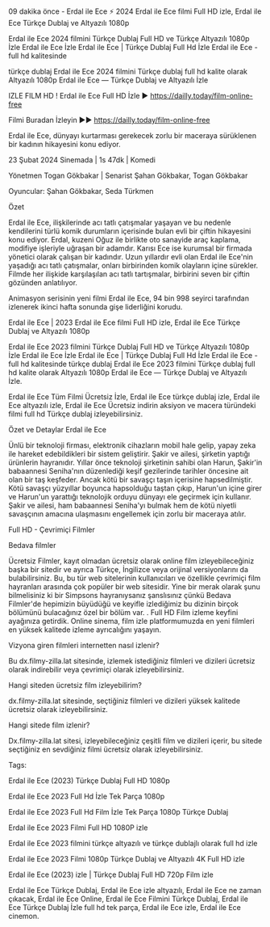 09 dakika önce - Erdal ile Ece ⚡ 2024 Erdal ile Ece filmi Full HD izle, Erdal ile Ece Türkçe Dublaj ve Altyazılı 1080p

Erdal ile Ece 2024 filmini Türkçe Dublaj Full HD ve Türkçe Altyazılı 1080p İzle Erdal ile Ece İzle Erdal ile Ece | Türkçe Dublaj Full Hd İzle Erdal ile Ece - full hd kalitesinde

türkçe dublaj Erdal ile Ece 2024 filmini Türkçe dublaj full hd kalite olarak Altyazılı 1080p Erdal ile Ece — Türkçe Dublaj ve Altyazılı İzle

IZLE FILM HD ! Erdal ile Ece Full HD İzle ▶ https://dailly.today/film-online-free

Filmi Buradan İzleyin ▶▶ https://dailly.today/film-online-free

Erdal ile Ece, dünyayı kurtarması gerekecek zorlu bir maceraya sürüklenen bir kadının hikayesini konu ediyor.


23 Şubat 2024 Sinemada | 1s 47dk | Komedi

Yönetmen Togan Gökbakar | Senarist Şahan Gökbakar, Togan Gökbakar

Oyuncular: Şahan Gökbakar, Seda Türkmen

Özet

Erdal ile Ece, ilişkilerinde acı tatlı çatışmalar yaşayan ve bu nedenle kendilerini türlü komik durumların içerisinde bulan evli bir çiftin hikayesini konu ediyor. Erdal, kuzeni Oğuz ile birlikte oto sanayide araç kaplama, modifiye işleriyle uğraşan bir adamdır. Karısı Ece ise kurumsal bir firmada yönetici olarak çalışan bir kadındır. Uzun yıllardır evli olan Erdal ile Ece'nin yaşadığı acı tatlı çatışmalar, onları birbirinden komik olayların içine sürekler. Filmde her ilişkide karşılaşılan acı tatlı tartışmalar, birbirini seven bir çiftin gözünden anlatılıyor.


Animasyon serisinin yeni filmi Erdal ile Ece, 94 bin 998 seyirci tarafından izlenerek ikinci hafta sonunda gişe liderliğini korudu.

Erdal ile Ece | 2023 Erdal ile Ece filmi Full HD izle, Erdal ile Ece Türkçe Dublaj ve Altyazılı 1080p

Erdal ile Ece 2023 filmini Türkçe Dublaj Full HD ve Türkçe Altyazılı 1080p İzle Erdal ile Ece İzle Erdal ile Ece | Türkçe Dublaj Full Hd İzle Erdal ile Ece - full hd kalitesinde türkçe dublaj Erdal ile Ece 2023 filmini Türkçe dublaj full hd kalite olarak Altyazılı 1080p Erdal ile Ece — Türkçe Dublaj ve Altyazılı İzle.

Erdal ile Ece Tüm Filmi Ücretsiz İzle, Erdal ile Ece türkçe dublaj izle, Erdal ile Ece altyazılı izle, Erdal ile Ece Ücretsiz indirin aksiyon ve macera türündeki filmi full hd Türkçe dublaj izleyebilirsiniz.

Özet ve Detaylar Erdal ile Ece

Ünlü bir teknoloji firması, elektronik cihazların mobil hale gelip, yapay zeka ile hareket edebildikleri bir sistem geliştirir. Şakir ve ailesi, şirketin yaptığı ürünlerin hayranıdır. Yıllar önce teknoloji şirketinin sahibi olan Harun, Şakir'in babaannesi Seniha'nın düzenlediği keşif gezilerinde tarihler öncesine ait olan bir taş keşfeder. Ancak kötü bir savaşçı taşın içerisine hapsedilmiştir. Kötü savaşçı yüzyıllar boyunca hapsolduğu taştan çıkıp, Harun'un içine girer ve Harun'un yarattığı teknolojik orduyu dünyayı ele geçirmek için kullanır. Şakir ve ailesi, ham babaannesi Seniha'yı bulmak hem de kötü niyetli savaşçının amacına ulaşmasını engellemek için zorlu bir maceraya atılır.

Full HD - Çevrimiçi Filmler

Bedava filmler

Ücretsiz Filmler, kayıt olmadan ücretsiz olarak online film izleyebileceğiniz başka bir sitedir ve ayrıca Türkçe, İngilizce veya orijinal versiyonlarını da bulabilirsiniz. Bu, bu tür web sitelerinin kullanıcıları ve özellikle çevrimiçi film hayranları arasında çok popüler bir web sitesidir. Yine bir merak olarak şunu bilmelisiniz ki bir Simpsons hayranıysanız şanslısınız çünkü Bedava Filmler'de hepimizin büyüdüğü ve keyifle izlediğimiz bu dizinin birçok bölümünü bulacağınız özel bir bölüm var. . Full HD Film izleme keyfini ayağınıza getirdik. Online sinema, film izle platformumuzda en yeni filmleri en yüksek kalitede izleme ayrıcalığını yaşayın.

Vizyona giren filmleri internetten nasıl izlenir?

Bu dx.filmy-zilla.lat sitesinde, izlemek istediğiniz filmleri ve dizileri ücretsiz olarak indirebilir veya çevrimiçi olarak izleyebilirsiniz.

Hangi siteden ücretsiz film izleyebilirim?

dx.filmy-zilla.lat sitesinde, seçtiğiniz filmleri ve dizileri yüksek kalitede ücretsiz olarak izleyebilirsiniz.

Hangi sitede film izlenir?

Dx.filmy-zilla.lat sitesi, izleyebileceğiniz çeşitli film ve dizileri içerir, bu sitede seçtiğiniz en sevdiğiniz filmi ücretsiz olarak izleyebilirsiniz.

Tags:

Erdal ile Ece (2023) Türkçe Dublaj Full HD 1080p

Erdal ile Ece 2023 Full Hd İzle Tek Parça 1080p

Erdal ile Ece 2023 Full Hd Film İzle Tek Parça 1080p Türkçe Dublaj

Erdal ile Ece 2023 Filmi Full HD 1080P izle

Erdal ile Ece 2023 filmini türkçe altyazılı ve türkçe dublajlı olarak full hd izle

Erdal ile Ece 2023 Filmi 1080p Türkçe Dublaj ve Altyazılı 4K Full HD izle

Erdal ile Ece (2023) izle | Türkçe Dublaj Full HD 720p Film izle

Erdal ile Ece Türkçe Dublaj, Erdal ile Ece izle altyazılı, Erdal ile Ece ne zaman çıkacak, Erdal ile Ece Online, Erdal ile Ece Filmini Türkçe Dublaj, Erdal ile Ece Türkçe Dublaj İzle full hd tek parça, Erdal ile Ece izle, Erdal ile Ece cinemon.
